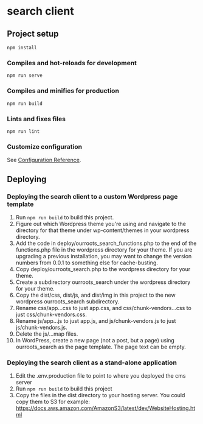 # search client

## Project setup
```
npm install
```

### Compiles and hot-reloads for development
```
npm run serve
```

### Compiles and minifies for production
```
npm run build
```

### Lints and fixes files
```
npm run lint
```

### Customize configuration
See [Configuration Reference](https://cli.vuejs.org/config/).

## Deploying

### Deploying the search client to a custom Wordpress page template

1. Run `npm run build` to build this project.
2. Figure out which Wordpress theme you're using and navigate to the directory for that theme under wp-content/themes in your wordpress directory.
3. Add the code in deploy/ourroots_search_functions.php to the end of the functions.php file in the wordpress directory for your theme. 
   If you are upgrading a previous installation, you may want to change the version numbers from 0.0.1 to something else for cache-busting.
4. Copy deploy/ourroots_search.php to the wordpress directory for your theme.
5. Create a subdirectory ourroots_search under the wordpress directory for your theme.
6. Copy the dist/css, dist/js, and dist/img in this project to the new wordpress ourroots_search subdirectory.
7. Rename css/app...css to just app.css, and css/chunk-vendors...css to just css/chunk-vendors.css.
8. Rename js/app...js to just app.js, and js/chunk-vendors.js to just js/chunk-vendors.js.
9. Delete the js/...map files. 
10. In WordPress, create a new page (not a post, but a page) using ourroots_search as the page template. The page text can be empty.

### Deploying the search client as a stand-alone application

1. Edit the .env.production file to point to where you deployed the cms server
2. Run `npm run build` to build this project
3. Copy the files in the dist directory to your hosting server. You could copy them to S3 for example: https://docs.aws.amazon.com/AmazonS3/latest/dev/WebsiteHosting.html
